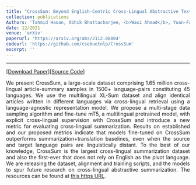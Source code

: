 ```yaml
---
title: "CrossSum: Beyond English-Centric Cross-Lingual Abstractive Text Summarization for 1500+ Language Pairs"
collection: publications
Authors: 'Tahmid Hasan, Abhik Bhattacharjee, <b>Wasi Ahmad</b>, Yuan-Fang Li, Yong-Bin Kang, and Rifat Shahriyar.'
date: 12/2021
venue: 'arXiv'
paperurl: 'https://arxiv.org/abs/2112.08804'
codeurl: 'https://github.com/csebuetnlp/CrossSum'
excerpt: ''
---
```

---
<a href='https://arxiv.org/pdf/2112.08804.pdf' target="_blank">[Download Paper]</a><a href='https://github.com/csebuetnlp/CrossSum' target="_blank">[Source Code]</a>

<p align="justify">
We present CrossSum, a large-scale dataset comprising 1.65 million cross-lingual article-summary samples in 1500+ language-pairs constituting 45 languages. 
  We use the multilingual XL-Sum dataset and align identical articles written in different languages via cross-lingual retrieval using a language-agnostic 
  representation model. We propose a multi-stage data sampling algorithm and fine-tune mT5, a multilingual pretrained model, with explicit cross-lingual 
  supervision with CrossSum and introduce a new metric for evaluating cross-lingual summarization. Results on established and our proposed metrics indicate that 
  models fine-tuned on CrossSum outperforms summarization+translation baselines, even when the source and target language pairs are linguistically distant. To 
  the best of our knowledge, CrossSum is the largest cross-lingual summarization dataset and also the first-ever that does not rely on English as the pivot 
  language. We are releasing the dataset, alignment and training scripts, and the models to spur future research on cross-lingual abstractive summarization. 
  The resources can be found at <a href='https://github.com/csebuetnlp/CrossSum'>this https URL</a>.
</p>
